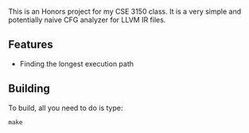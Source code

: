 This is an Honors project for my CSE 3150 class. It is a very simple and potentially naive CFG analyzer for LLVM IR files.

Features
--------

- Finding the longest execution path

Building
-------------------

To build, all you need to do is type:

    make
